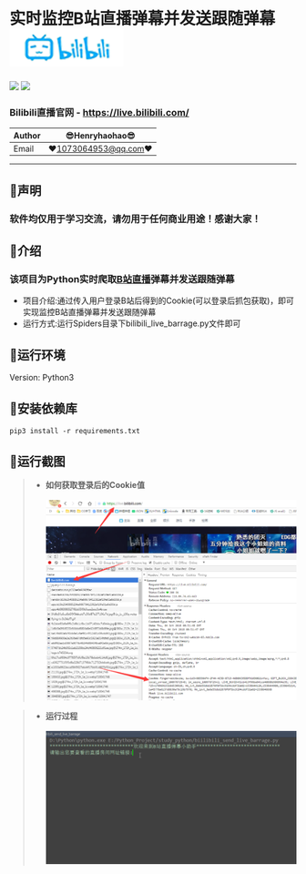 实时监控B站直播弹幕并发送跟随弹幕 ![enter image description here](Pic/logo.png)
===========================
![](https://img.shields.io/badge/Python-3.6.3-green.svg) ![](https://img.shields.io/badge/requests-2.18.4-green.svg) 
### Bilibili直播官网 - https://live.bilibili.com/

|Author|:sunglasses:Henryhaohao:sunglasses:|
|---|---
|Email|:hearts:1073064953@qq.com:hearts:

    
****
## :dolphin:声明
### 软件均仅用于学习交流，请勿用于任何商业用途！感谢大家！
## :dolphin:介绍
### 该项目为Python实时爬取[B站直播](https://live.bilibili.com/)弹幕并发送跟随弹幕
- 项目介绍:通过传入用户登录B站后得到的Cookie(可以登录后抓包获取)，即可实现监控B站直播弹幕并发送跟随弹幕
- 运行方式:运行Spiders目录下bilibili_live_barrage.py文件即可
## :dolphin:运行环境
Version: Python3
## :dolphin:安装依赖库
```
pip3 install -r requirements.txt
```
## :dolphin:运行截图
> - **如何获取登录后的Cookie值**<br><br>
![enter image description here](Pic/find_cookie.png)

> - **运行过程**<br><br>
![enter image description here](Pic/run.gif)




